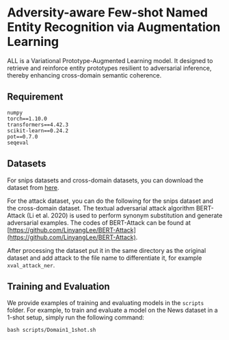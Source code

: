 # Adversity-aware Few-shot Named Entity Recognition via Augmentation Learning

ALL is a Variational Prototype-Augmented Learning model. It designed to retrieve and reinforce entity prototypes resilient to adversarial inference, thereby enhancing cross-domain semantic coherence.


## Requirement
	numpy  
	torch==1.10.0  
	transformers==4.42.3  
	scikit-learn==0.24.2  
	pot==0.7.0  
	seqeval

##  Datasets
For snips datasets and cross-domain datasets, you can download the dataset from [here](https://atmahou.github.io/attachments/ACL2020data.zip).

For the attack dataset, you can do the following for the snips dataset and the cross-domain dataset.
The textual adversarial attack algorithm BERT-Attack (Li et al. 2020) is used to perform synonym substitution and generate adversarial examples. The codes of BERT-Attack can be found at [https://github.com/LinyangLee/BERT-Attack](https://github.com/LinyangLee/BERT-Attack).

After processing the dataset put it in the same directory as the original dataset and add attack to the file name to differentiate it, for example `xval_attack_ner`.
##  Training and Evaluation
We provide examples of training and evaluating models in the `scripts` folder. For example, to train and evaluate a model on the News dataset in a 1-shot setup, simply run the following command:

	bash scripts/Domain1_1shot.sh
 
